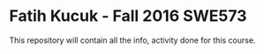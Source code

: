 # Fatih Kucuk -  Fall 2016 SWE573

This repository will contain all the info, activity done for this course.
